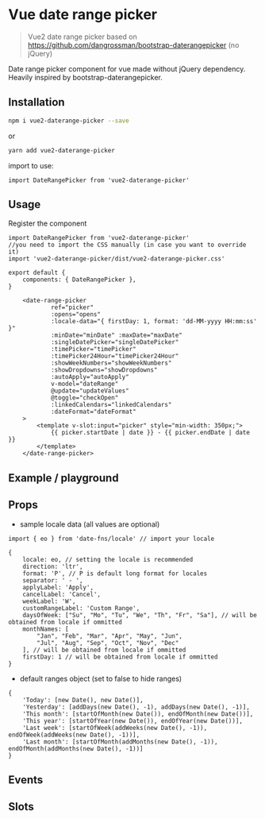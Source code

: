 # Vue date range picker

> Vue2 date range picker based on https://github.com/dangrossman/bootstrap-daterangepicker (no jQuery)

Date range picker component for vue made without jQuery dependency. Heavily inspired by bootstrap-daterangepicker.


## Installation

```sh
npm i vue2-daterange-picker --save
```

or

```sh
yarn add vue2-daterange-picker
```

import to use:

```JS
import DateRangePicker from 'vue2-daterange-picker'
```

## Usage

Register the component
```JS
import DateRangePicker from 'vue2-daterange-picker'
//you need to import the CSS manually (in case you want to override it)
import 'vue2-daterange-picker/dist/vue2-daterange-picker.css'

export default {
    components: { DateRangePicker },
}
```

```vue
    <date-range-picker
            ref="picker"
            :opens="opens"
            :locale-data="{ firstDay: 1, format: 'dd-MM-yyyy HH:mm:ss' }"
            :minDate="minDate" :maxDate="maxDate"
            :singleDatePicker="singleDatePicker"
            :timePicker="timePicker"
            :timePicker24Hour="timePicker24Hour"
            :showWeekNumbers="showWeekNumbers"
            :showDropdowns="showDropdowns"
            :autoApply="autoApply"
            v-model="dateRange"
            @update="updateValues"
            @toggle="checkOpen"
            :linkedCalendars="linkedCalendars"
            :dateFormat="dateFormat"
    >
        <template v-slot:input="picker" style="min-width: 350px;">
            {{ picker.startDate | date }} - {{ picker.endDate | date }}
        </template>
    </date-range-picker>
```

## Example / playground

<demo />

## Props

<component-props component="DateRangePicker"/>

* sample locale data (all values are optional)
```JS
import { eo } from 'date-fns/locale' // import your locale

{
    locale: eo, // setting the locale is recommended
    direction: 'ltr',
    format: 'P', // P is default long format for locales
    separator: ' - ',
    applyLabel: 'Apply',
    cancelLabel: 'Cancel',
    weekLabel: 'W',
    customRangeLabel: 'Custom Range',
    daysOfWeek: ["Su", "Mo", "Tu", "We", "Th", "Fr", "Sa"], // will be obtained from locale if ommitted
    monthNames: [
        "Jan", "Feb", "Mar", "Apr", "May", "Jun",
        "Jul", "Aug", "Sep", "Oct", "Nov", "Dec"
    ], // will be obtained from locale if ommitted
    firstDay: 1 // will be obtained from locale if ommitted
}
```
* default ranges object (set to false to hide ranges)
```JS
{
    'Today': [new Date(), new Date()],
    'Yesterday': [addDays(new Date(), -1), addDays(new Date(), -1)],
    'This month': [startOfMonth(new Date()), endOfMonth(new Date())],
    'This year': [startOfYear(new Date()), endOfYear(new Date())],
    'Last week': [startOfWeek(addWeeks(new Date(), -1)), endOfWeek(addWeeks(new Date(), -1))],
    'Last month': [startOfMonth(addMonths(new Date(), -1)), endOfMonth(addMonths(new Date(), -1))]
}
```

## Events

<component-events component="DateRangePicker"/>

## Slots

<component-slots component="DateRangePicker"/>
